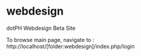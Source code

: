 webdesign
=========

dotPH Webdesign Beta Site

To browse main page, navigate to : http://localhost/[folder:webdesign]/index.php/login
